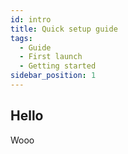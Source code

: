 ```yaml
---
id: intro
title: Quick setup guide
tags:
  - Guide
  - First launch
  - Getting started
sidebar_position: 1
---
```


## Hello

Wooo
